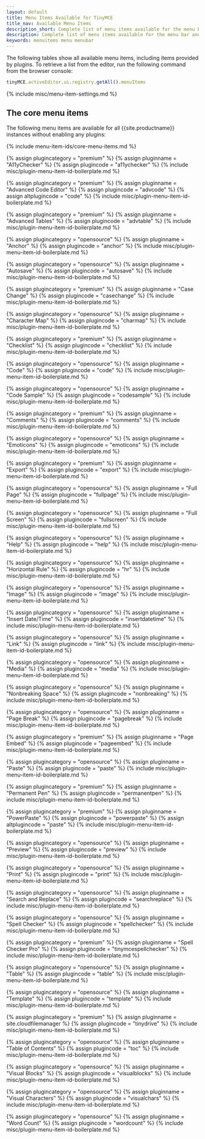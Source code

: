```yaml
---
layout: default
title: Menu Items Available for TinyMCE
title_nav: Available Menu Items
description_short: Complete list of menu items available for the menu bar and context menus.
description: Complete list of menu items available for the menu bar and context menus.
keywords: menuitems menu menubar
---
```


The following tables show all available menu items, including items provided by plugins. To retrieve a list from the editor, run the following command from the browser console:

```js
tinyMCE.activeEditor.ui.registry.getAll().menuItems
```

{% include misc/menu-item-settings.md %}

## The core menu items

The following menu items are available for all {{site.productname}} instances without enabling any plugins:

{% include menu-item-ids/core-menu-items.md %}

{% assign plugincategory = "premium" %}
{% assign pluginname = "A11yChecker" %}
{% assign plugincode = "a11ychecker" %}
{% include misc/plugin-menu-item-id-boilerplate.md %}

{% assign plugincategory = "premium" %}
{% assign pluginname = "Advanced Code Editor" %}
{% assign plugincode = "advcode" %}
{% assign altplugincode = "code" %}
{% include misc/plugin-menu-item-id-boilerplate.md %}

{% assign plugincategory = "premium" %}
{% assign pluginname = "Advanced Tables" %}
{% assign plugincode = "advtable" %}
{% include misc/plugin-menu-item-id-boilerplate.md %}

{% assign plugincategory = "opensource" %}
{% assign pluginname = "Anchor" %}
{% assign plugincode = "anchor" %}
{% include misc/plugin-menu-item-id-boilerplate.md %}

{% assign plugincategory = "opensource" %}
{% assign pluginname = "Autosave" %}
{% assign plugincode = "autosave" %}
{% include misc/plugin-menu-item-id-boilerplate.md %}

{% assign plugincategory = "premium" %}
{% assign pluginname = "Case Change" %}
{% assign plugincode = "casechange" %}
{% include misc/plugin-menu-item-id-boilerplate.md %}

{% assign plugincategory = "opensource" %}
{% assign pluginname = "Character Map" %}
{% assign plugincode = "charmap" %}
{% include misc/plugin-menu-item-id-boilerplate.md %}

{% assign plugincategory = "premium" %}
{% assign pluginname = "Checklist" %}
{% assign plugincode = "checklist" %}
{% include misc/plugin-menu-item-id-boilerplate.md %}

{% assign plugincategory = "opensource" %}
{% assign pluginname = "Code" %}
{% assign plugincode = "code" %}
{% include misc/plugin-menu-item-id-boilerplate.md %}

{% assign plugincategory = "opensource" %}
{% assign pluginname = "Code Sample" %}
{% assign plugincode = "codesample" %}
{% include misc/plugin-menu-item-id-boilerplate.md %}

{% assign plugincategory = "premium" %}
{% assign pluginname = "Comments" %}
{% assign plugincode = "comments" %}
{% include misc/plugin-menu-item-id-boilerplate.md %}

{% assign plugincategory = "opensource" %}
{% assign pluginname = "Emoticons" %}
{% assign plugincode = "emoticons" %}
{% include misc/plugin-menu-item-id-boilerplate.md %}

{% assign plugincategory = "premium" %}
{% assign pluginname = "Export" %}
{% assign plugincode = "export" %}
{% include misc/plugin-menu-item-id-boilerplate.md %}

{% assign plugincategory = "opensource" %}
{% assign pluginname = "Full Page" %}
{% assign plugincode = "fullpage" %}
{% include misc/plugin-menu-item-id-boilerplate.md %}

{% assign plugincategory = "opensource" %}
{% assign pluginname = "Full Screen" %}
{% assign plugincode = "fullscreen" %}
{% include misc/plugin-menu-item-id-boilerplate.md %}

{% assign plugincategory = "opensource" %}
{% assign pluginname = "Help" %}
{% assign plugincode = "help" %}
{% include misc/plugin-menu-item-id-boilerplate.md %}

{% assign plugincategory = "opensource" %}
{% assign pluginname = "Horizontal Rule" %}
{% assign plugincode = "hr" %}
{% include misc/plugin-menu-item-id-boilerplate.md %}

{% assign plugincategory = "opensource" %}
{% assign pluginname = "Image" %}
{% assign plugincode = "image" %}
{% include misc/plugin-menu-item-id-boilerplate.md %}

{% assign plugincategory = "opensource" %}
{% assign pluginname = "Insert Date/Time" %}
{% assign plugincode = "insertdatetime" %}
{% include misc/plugin-menu-item-id-boilerplate.md %}

{% assign plugincategory = "opensource" %}
{% assign pluginname = "Link" %}
{% assign plugincode = "link" %}
{% include misc/plugin-menu-item-id-boilerplate.md %}

{% assign plugincategory = "opensource" %}
{% assign pluginname = "Media" %}
{% assign plugincode = "media" %}
{% include misc/plugin-menu-item-id-boilerplate.md %}

{% assign plugincategory = "opensource" %}
{% assign pluginname = "Nonbreaking Space" %}
{% assign plugincode = "nonbreaking" %}
{% include misc/plugin-menu-item-id-boilerplate.md %}

{% assign plugincategory = "opensource" %}
{% assign pluginname = "Page Break" %}
{% assign plugincode = "pagebreak" %}
{% include misc/plugin-menu-item-id-boilerplate.md %}

{% assign plugincategory = "premium" %}
{% assign pluginname = "Page Embed" %}
{% assign plugincode = "pageembed" %}
{% include misc/plugin-menu-item-id-boilerplate.md %}

{% assign plugincategory = "opensource" %}
{% assign pluginname = "Paste" %}
{% assign plugincode = "paste" %}
{% include misc/plugin-menu-item-id-boilerplate.md %}

{% assign plugincategory = "premium" %}
{% assign pluginname = "Permanent Pen" %}
{% assign plugincode = "permanentpen" %}
{% include misc/plugin-menu-item-id-boilerplate.md %}

{% assign plugincategory = "premium" %}
{% assign pluginname = "PowerPaste" %}
{% assign plugincode = "powerpaste" %}
{% assign altplugincode = "paste" %}
{% include misc/plugin-menu-item-id-boilerplate.md %}

{% assign plugincategory = "opensource" %}
{% assign pluginname = "Preview" %}
{% assign plugincode = "preview" %}
{% include misc/plugin-menu-item-id-boilerplate.md %}

{% assign plugincategory = "opensource" %}
{% assign pluginname = "Print" %}
{% assign plugincode = "print" %}
{% include misc/plugin-menu-item-id-boilerplate.md %}

{% assign plugincategory = "opensource" %}
{% assign pluginname = "Search and Replace" %}
{% assign plugincode = "searchreplace" %}
{% include misc/plugin-menu-item-id-boilerplate.md %}

{% assign plugincategory = "opensource" %}
{% assign pluginname = "Spell Checker" %}
{% assign plugincode = "spellchecker" %}
{% include misc/plugin-menu-item-id-boilerplate.md %}

{% assign plugincategory = "premium" %}
{% assign pluginname = "Spell Checker Pro" %}
{% assign plugincode = "tinymcespellchecker" %}
{% include misc/plugin-menu-item-id-boilerplate.md %}

{% assign plugincategory = "opensource" %}
{% assign pluginname = "Table" %}
{% assign plugincode = "table" %}
{% include misc/plugin-menu-item-id-boilerplate.md %}

{% assign plugincategory = "opensource" %}
{% assign pluginname = "Template" %}
{% assign plugincode = "template" %}
{% include misc/plugin-menu-item-id-boilerplate.md %}

{% assign plugincategory = "premium" %}
{% assign pluginname = site.cloudfilemanager %}
{% assign plugincode = "tinydrive" %}
{% include misc/plugin-menu-item-id-boilerplate.md %}

{% assign plugincategory = "opensource" %}
{% assign pluginname = "Table of Contents" %}
{% assign plugincode = "toc" %}
{% include misc/plugin-menu-item-id-boilerplate.md %}

{% assign plugincategory = "opensource" %}
{% assign pluginname = "Visual Blocks" %}
{% assign plugincode = "visualblocks" %}
{% include misc/plugin-menu-item-id-boilerplate.md %}

{% assign plugincategory = "opensource" %}
{% assign pluginname = "Visual Characters" %}
{% assign plugincode = "visualchars" %}
{% include misc/plugin-menu-item-id-boilerplate.md %}

{% assign plugincategory = "opensource" %}
{% assign pluginname = "Word Count" %}
{% assign plugincode = "wordcount" %}
{% include misc/plugin-menu-item-id-boilerplate.md %}